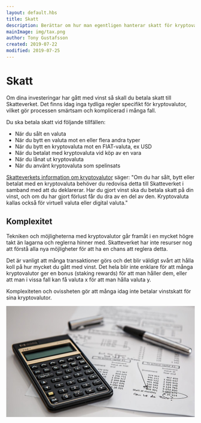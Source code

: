 ```yaml
---
layout: default.hbs
title: Skatt
description: Berättar om hur man egentligen hanterar skatt för kryptovalutor. Förpliktelser och möjligheter.
mainImage: img/tax.png
author: Tony Gustafsson
created: 2019-07-22
modified: 2019-07-25
---
```


# Skatt

Om dina investeringar har gått med vinst så skall du betala skatt till Skatteverket. Det finns idag inga tydliga regler specifikt för kryptovalutor, vilket gör processen smärtsam och komplicerad i många fall.

Du ska betala skatt vid följande tillfällen:

-   När du sålt en valuta
-   När du bytt en valuta mot en eller flera andra typer
-   När du bytt en kryptovaluta mot en FIAT-valuta, ex USD
-   När du betalat med kryptovaluta vid köp av en vara
-   När du lånat ut kryptovaluta
-   När du använt kryptovaluta som spelinsats

[Skatteverkets information om kryptovalutor](https://www.skatteverket.se/privat/skatter/vardepapper/andratillgangar/kryptovalutor.4.15532c7b1442f256bae11b60.html) säger: "Om du har sålt, bytt eller betalat med en kryptovaluta behöver du redovisa detta till Skatteverket i samband med att du deklarerar. Har du gjort vinst ska du betala skatt på din vinst, och om du har gjort förlust får du dra av en del av den. Kryptovaluta kallas också för virtuell valuta eller digital valuta."

## Komplexitet

Tekniken och möjligheterna med kryptovalutor går framåt i en mycket högre takt än lagarna och reglerna hinner med. Skatteverket har inte resurser nog att förstå alla nya möjligheter för att ha en chans att reglera detta.

Det är vanligt att många transaktioner görs och det blir väldigt svårt att hålla koll på hur mycket du gått med vinst. Det hela blir inte enklare för att många kryptovalutor ger en bonus (staking rewards) för att man håller dem, eller att man i vissa fall kan få valuta x för att man hålla valuta y.

Komplexiteten och ovissheten gör att många idag inte betalar vinstskatt för sina kryptovalutor.

![Skatt](img/tax.jpg 'Skatt')
